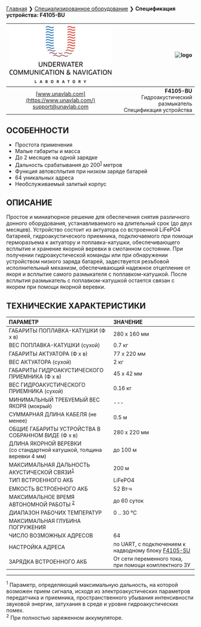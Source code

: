 [Главная](/README_RU) ❯ [Специализированное оборудование](/underwater_bespoke_systems_ru) ❯ **Спецификация устройства: F4105-BU**

<div style="page-break-after: always;"></div>

| ![logo](/documentation/sm_logo.png) | ![logo]() |
| :---: | ---: |
| [www.unavlab.com](https://www.unavlab.com/) <br/> [support@unavlab.com](mailto:support@unavlab.com) | **F4105-BU** <br/> Гидроакустический размыкатель <br/> Спецификация устройства |

## ОСОБЕННОСТИ

* Простота применения
* Малые габариты и масса
* До 2 месяцев на одной зарядке
* Дальность срабатывания до 200<sup>[1](#footnote1)</sup> метров
* Функция автовсплытия при низком заряде батарей
* 64 уникальных адреса
* Необслуживаемый залитый корпус

## ОПИСАНИЕ

Простое и миниатюрное решение для обеспечения снятия различного донного оборудования, устанавливаемого на длительный срок (до двух месяцев).
Устройство состоит из актуатора со встроенной LiFePO4 батареей, гидроакустического приемника, подключаемого при помощи герморазъема к актуатору и поплавка-катушки, обеспечивающего всплытие и хранение якорной веревки в смотанном состоянии.
При получении гидроакустической команды или при обнаружении устройством низкого заряда батарей, задествуется резъбовой исполнительный механизм, обеспечивающий надежное отцепление от якоря и всплытие самого размыкателя с поплавком-катушкой. После всплытия размыкатель с поплавком-катушкой остается связан с якорем при помощи якорной веревки.
  
<div style="page-break-after: always;"></div>

## ТЕХНИЧЕСКИЕ ХАРАКТЕРИСТИКИ

| ПАРАМЕТР | ЗНАЧЕНИЕ |
| :--- | :--- |
| ГАБАРИТЫ ПОПЛАВКА-КАТУШКИ (Ф х в)| 280 x 160 мм |
| ВЕС ПОПЛАВКА-КАТУШКИ (сухой) | 0.7 кг |
| ГАБАРИТЫ АКТУАТОРА (Ф х в)| 77 x 220 мм |
| ВЕС АКТУАТОРА (сухой) | 2 кг |
| ГАБАРИТЫ ГИДРОАКУСТИЧЕСКОГО ПРИЕМНИКА (Ф х в)| 45 x 42 мм |
| ВЕС ГИДРОАКУСТИЧЕСКОГО ПРИЕМНИКА (сухой) | 0.16 кг |
| МИНИМАЛЬНЫЙ ТРЕБУЕМЫЙ ВЕС ЯКОРЯ (мокрый) | --- |
| СУММАРНАЯ ДЛИНА КАБЕЛЯ (не менее) | 0.5 м |
| ОБЩИЕ ГАБАРИТЫ УСТРОЙСТВА В СОБРАННОМ ВИДЕ (Ф x в) | 280 x 220 мм |
| ДЛИНА ЯКОРНОЙ ВЕРЕВКИ <br/> (cо стандартной катушкой, толщина веревки 4 мм) | до 100 м |
| МАКСИМАЛЬНАЯ ДАЛЬНОСТЬ АКУСТИЧЕСКОЙ СВЯЗИ<sup>[1](#footnote1)</sup> | 200 м |
| ТИП ВСТРОЕННОГО АКБ | LiFePO4 |
| ЕМКОСТЬ ВСТРОЕННОГО АКБ | 52 Вт·ч | 
| МАКСИМАЛЬНОЕ ВРЕМЯ АВТОНОМНОЙ РАБОТЫ <sup>[2](#footnote2)</sup> | до 60 суток |
| ДИАПАЗОН РАБОЧИХ ТЕМПЕРАТУР | 0 .. 30 °С |
| МАКСИМАЛЬНАЯ ГЛУБИНА ПОГРУЖЕНИЯ |
| ЧИСЛО ВОЗМОЖНЫХ АДРЕСОВ | 64 |
| НАСТРОЙКА АДРЕСА | по UART, с подключением к надводному блоку [F4105-SU](F4105_SU_Specification_ru.md) |
| ЗАРЯДКА ВСТРОЕННОГО АКБ | От сети переменного тока, при помощи комплектного ЗУ |

<div style="page-break-after: always;"></div>

________________
<a name="footnote1"><sup>1</sup></a> Параметр, определяющий максимальную дальность, на которой возможен прием сигнала, исходя из электроакустических параметров передатчика и приемника, пространственного убывания интенсивности звуковой энергии, затухания в среде и уровня гидроакустических помех.  
<a name="footnote2"><sup>2</sup></a> При полностью заряженном аккумуляторе.  

<div style="page-break-after: always;"></div>

